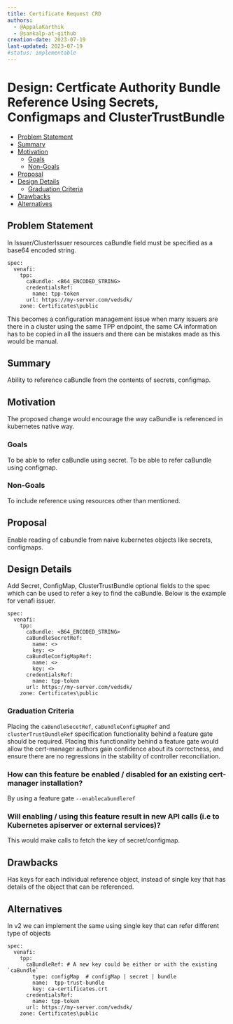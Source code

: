 ```yaml
---
title: Certificate Request CRD
authors:
  - @AppalaKarthik
  - @sankalp-at-github
creation-date: 2023-07-19
last-updated: 2023-07-19
#status: implementable
---
```


# Design: Certficate Authority Bundle Reference Using Secrets, Configmaps and ClusterTrustBundle


<!-- toc -->
- [Problem Statement](#problem-statement)
- [Summary](#summary)
- [Motivation](#motivation)
  - [Goals](#goals)
  - [Non-Goals](#non-goals)
- [Proposal](#proposal)
- [Design Details](#design-details)
  - [Graduation Criteria](#graduation-criteria)
- [Drawbacks](#drawbacks)
- [Alternatives](#alternatives)
<!-- /toc -->

## Problem Statement

In Issuer/ClusterIssuer resources caBundle field must be specified as a base64 encoded string.

```
spec:
  venafi:
    tpp:
      caBundle: <B64_ENCODED_STRING>
      credentialsRef:
        name: tpp-token
      url: https://my-server.com/vedsdk/
    zone: Certificates\public
```

This becomes a configuration management issue when many issuers are there in a cluster using the same TPP endpoint, the same CA information has to be copied in all the issuers and there can be mistakes made as this would be manual.

## Summary

Ability to reference caBundle from the contents of secrets, configmap.

## Motivation
The proposed change would encourage the way caBundle is referenced in kubernetes native way.

### Goals

To be able to refer caBundle using secret.
To be able to refer caBundle using configmap.

### Non-Goals

To include reference using resources other than mentioned.

## Proposal

Enable reading of cabundle from naive kubernetes objects like secrets, configmaps.

## Design Details

Add Secret, ConfigMap, ClusterTrustBundle optional fields to the spec which can be used to refer a key to find the caBundle. Below is the example for venafi issuer.

```
spec:
  venafi:
    tpp:
      caBundle: <B64_ENCODED_STRING>
      caBundleSecretRef:
        name: <>
        key: <>
      caBundleConfigMapRef:
        name: <>
        key: <>
      credentialsRef:
        name: tpp-token
      url: https://my-server.com/vedsdk/
    zone: Certificates\public
```


### Graduation Criteria

Placing the `caBundleSecetRef`, `caBundleConfigMapRef` and `clusterTrustBundleRef` specification functionality behind a feature gate should be required.
Placing this functionality behind a feature gate would allow the cert-manager
authors gain confidence about its correctness, and ensure there are no
regressions in the stability of controller reconciliation.

### How can this feature be enabled / disabled for an existing cert-manager installation?

By using a feature gate `--enablecabundleref`

### Will enabling / using this feature result in new API calls (i.e to Kubernetes apiserver or external services)?

This would make calls to fetch the key of secret/configmap. 

## Drawbacks

Has keys for each individual reference object, instead of single key that has details of the object that can be referenced.

## Alternatives

In v2 we can implement the same using single key that can refer different type of objects
```
spec:
  venafi:
    tpp:
      caBundleRef: # A new key could be either or with the existing `caBundle`
        type: configMap  # configMap | secret | bundle
        name:  tpp-trust-bundle
        key: ca-certificates.crt
      credentialsRef:
        name: tpp-token
      url: https://my-server.com/vedsdk/
    zone: Certificates\public
```
